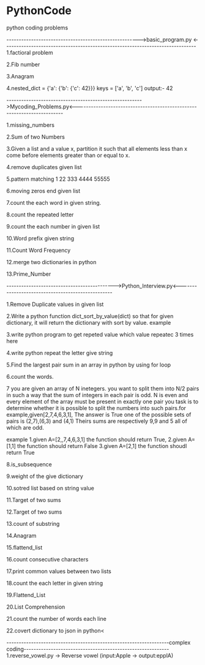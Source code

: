 # PythonCode
python coding problems

------------------------------------------------------>basic_program.py <------------------------------------------------------------------------------
1.factioral problem 

2.Fib number

3.Anagram

4.nested_dict = {'a': {'b': {'c': 42}}}
  keys = ['a', 'b', 'c']
  output:- 42


------------------------------------------------------->Mycoding_Problems.py<------------------------------------------------------------------------

1.missing_numbers

2.Sum of two Numbers

3.Given a list and a value x, partition it such that all elements less than x come before elements greater than or equal to x.

4.remove duplicates given list

5.pattern matching
1
22
333
4444
55555
   
6.moving zeros end given list

7.count the each word in given string.

8.count the repeated letter

9.count the each number in given list

10.Word prefix given string

11.Count Word Frequency

12.merge two dictionaries in python

13.Prime_Number


-------------------------------------------->Python_Interview.py<--------------------------------------------------

1.Remove Duplicate values in given list

2.Write a python function dict_sort_by_value(dict) so that for given dictionary, it will return the dictionary with sort by value.
example 

3.write python program to get repeted value which value repeatec 3 times here

4.write python repeat the letter give string

5.Find the largest pair sum in an array in python by using for loop

6.count the words.

7
you are given an array of N inetegers. you want to split them into N/2 pairs in such a way that the sum of integers in each pair is odd. N is even and every element of the array
must be present in exactly one pair
you task is to determine whether it is possible to split the numbers into such pairs.for example,given[2,7,4,6,3,1], The answer is True
one of the possible sets of pairs is (2,7),(6,3) and (4,1) Theirs sums are respectively 9,9 and 5 all of which are odd.

example
1.given A=[2,,7,4,6,3,1] the function should return True,
2.given A=[1,1] the function should return False
3.given A=[2,1] the function shoudl return True

8.is_subsequence

9.weight of the give dictionary

10.sotred list based on string value

11.Target of two sums

12.Target of two sums

13.count of substring

14.Anagram

15.flattend_list

16.count consecutive characters

17.print common values between two lists

18.count the each letter in given string

19.Flattend_List

20.List Comprehension

21.count the number of words each line

22.covert dictionary to json in python<

------------------------------------------------------------------complex coding-----------------------------------------------------------
1.reverse_vowel.py -> Reverse vowel  (input:Apple -> output:epplA)
